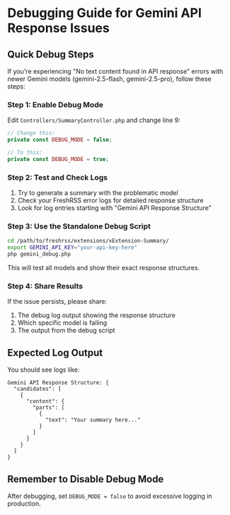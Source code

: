 # Debugging Guide for Gemini API Response Issues

## Quick Debug Steps

If you're experiencing "No text content found in API response" errors with newer Gemini models (gemini-2.5-flash, gemini-2.5-pro), follow these steps:

### Step 1: Enable Debug Mode
Edit `Controllers/SummaryController.php` and change line 9:
```php
// Change this:
private const DEBUG_MODE = false;

// To this:
private const DEBUG_MODE = true;
```

### Step 2: Test and Check Logs
1. Try to generate a summary with the problematic model
2. Check your FreshRSS error logs for detailed response structure
3. Look for log entries starting with "Gemini API Response Structure"

### Step 3: Use the Standalone Debug Script
```bash
cd /path/to/freshrss/extensions/xExtension-Summary/
export GEMINI_API_KEY="your-api-key-here"
php gemini_debug.php
```

This will test all models and show their exact response structures.

### Step 4: Share Results
If the issue persists, please share:
1. The debug log output showing the response structure
2. Which specific model is failing
3. The output from the debug script

## Expected Log Output

You should see logs like:
```
Gemini API Response Structure: {
  "candidates": [
    {
      "content": {
        "parts": [
          {
            "text": "Your summary here..."
          }
        ]
      }
    }
  ]
}
```

## Remember to Disable Debug Mode
After debugging, set `DEBUG_MODE = false` to avoid excessive logging in production.
